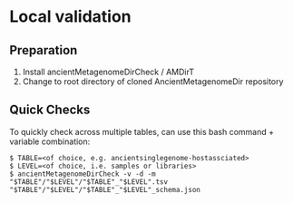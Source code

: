 # Local validation

## Preparation

1. Install ancientMetagenomeDirCheck / AMDirT
2. Change to root directory of cloned AncientMetagenomeDir repository

## Quick Checks

To quickly check across multiple tables, can use this bash command + variable combination:

```
$ TABLE=<of choice, e.g. ancientsinglegenome-hostassciated>
$ LEVEL=<of choice, i.e. samples or libraries>
$ ancientMetagenomeDirCheck -v -d -m "$TABLE"/"$LEVEL"/"$TABLE"_"$LEVEL".tsv "$TABLE"/"$LEVEL"/"$TABLE"_"$LEVEL"_schema.json
```